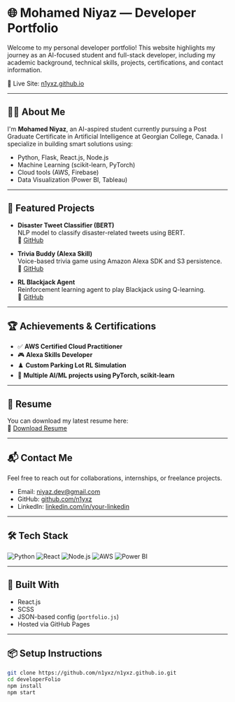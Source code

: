 # 🌐 Mohamed Niyaz — Developer Portfolio

Welcome to my personal developer portfolio! This website highlights my journey as an AI-focused student and full-stack developer, including my academic background, technical skills, projects, certifications, and contact information.

🔗 Live Site: [n1yxz.github.io](https://n1yxz.github.io)

---

## 👨‍💻 About Me

I'm **Mohamed Niyaz**, an AI-aspired student currently pursuing a Post Graduate Certificate in Artificial Intelligence at Georgian College, Canada. I specialize in building smart solutions using:

- Python, Flask, React.js, Node.js  
- Machine Learning (scikit-learn, PyTorch)  
- Cloud tools (AWS, Firebase)  
- Data Visualization (Power BI, Tableau)

---

## 🚀 Featured Projects

- **Disaster Tweet Classifier (BERT)**  
  NLP model to classify disaster-related tweets using BERT.  
  🔗 [GitHub](https://github.com/n1yxz/disaster-tweet-bert)

- **Trivia Buddy (Alexa Skill)**  
  Voice-based trivia game using Amazon Alexa SDK and S3 persistence.  
  🔗 [GitHub](https://github.com/n1yxz)

- **RL Blackjack Agent**  
  Reinforcement learning agent to play Blackjack using Q-learning.  
  🔗 [GitHub](https://github.com/n1yxz/RL_BlackJack)

---

## 🏆 Achievements & Certifications

- ✅ **AWS Certified Cloud Practitioner**
- 🎮 **Alexa Skills Developer**
- ♟️ **Custom Parking Lot RL Simulation**
- 🧠 **Multiple AI/ML projects using PyTorch, scikit-learn**

---

## 📄 Resume

You can download my latest resume here:  
📎 [Download Resume](./assets/docs/Software_CV.pdf)

---

## 📬 Contact Me

Feel free to reach out for collaborations, internships, or freelance projects.

- Email: niyaz.dev@gmail.com  
- GitHub: [github.com/n1yxz](https://github.com/n1yxz)  
- LinkedIn: [linkedin.com/in/your-linkedin](https://www.linkedin.com/in/your-linkedin)

---

## 🛠️ Tech Stack

![Python](https://img.shields.io/badge/-Python-3776AB?style=flat&logo=python&logoColor=white)
![React](https://img.shields.io/badge/-React-61DAFB?style=flat&logo=react&logoColor=white)
![Node.js](https://img.shields.io/badge/-Node.js-339933?style=flat&logo=node.js&logoColor=white)
![AWS](https://img.shields.io/badge/-AWS-232F3E?style=flat&logo=amazon-aws&logoColor=white)
![Power BI](https://img.shields.io/badge/-Power%20BI-F2C811?style=flat&logo=powerbi&logoColor=black)

---

## 🧰 Built With

- React.js  
- SCSS  
- JSON-based config (`portfolio.js`)  
- Hosted via GitHub Pages

---

## 📦 Setup Instructions

```bash
git clone https://github.com/n1yxz/n1yxz.github.io.git
cd developerFolio
npm install
npm start

